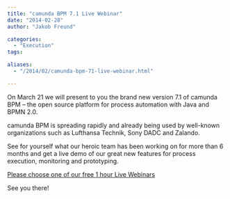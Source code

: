 ```yaml
---
title: "camunda BPM 7.1 Live Webinar"
date: "2014-02-28"
author: "Jakob Freund"

categories:
  - "Execution"
tags: 

aliases:
  - "/2014/02/camunda-bpm-71-live-webinar.html"

---
```


<div>
<p>
On March 21 we will present to you the brand new version 7.1 of camunda BPM – the open source platform for process automation with Java and BPMN 2.0.
</p>
<p>
camunda BPM is spreading rapidly and already being used by well-known organizations such as Lufthansa Technik, Sony DADC and Zalando.
</p>
<p>
See for yourself what our heroic team has been working on for more than 6 months and get a live demo of our great new features for process execution, monitoring and prototyping.
</p>
<p>
<a href="http://camunda.com/webinar/2014-03/">Please choose one of our free 1 hour Live Webinars</a>
</p>
<p>
See you there!
</p>
</div>